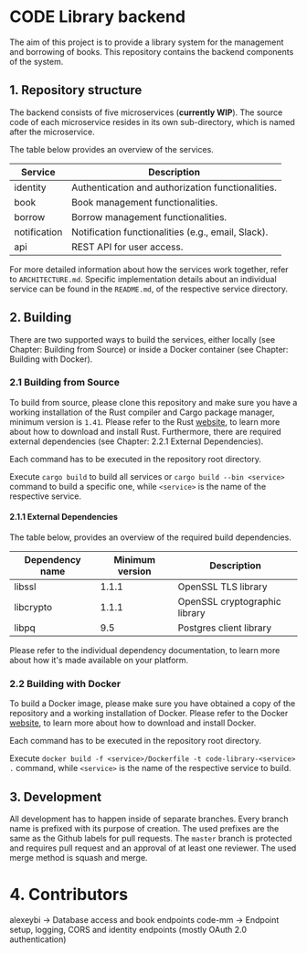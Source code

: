 # CODE Library backend

The aim of this project is to provide a library system for the management
and borrowing of books. This repository contains the backend components of the system.


## 1. Repository structure

The backend consists of five microservices (**currently WIP**). The source code of each microservice resides in its own sub-directory, which is named after the microservice.

The table below provides an overview of the services.

| Service | Description |
| --- | --- |
| identity | Authentication and authorization functionalities. |
| book | Book management functionalities. |
| borrow | Borrow management functionalities. |
| notification | Notification functionalities (e.g., email, Slack). |
| api | REST API for user access. |

For more detailed information about how the services work together, refer to `ARCHITECTURE.md`.
Specific implementation details about an individual service can be found in the `README.md`, of the respective service directory.


## 2. Building

There are two supported ways to build the services, either locally (see Chapter: Building from Source) or
inside a Docker container (see Chapter: Building with Docker).


### 2.1 Building from Source

To build from source, please clone this repository and make sure you have a working
installation of the Rust compiler and Cargo package manager, minimum version is `1.41`. Please refer to the Rust
[website](https://www.rust-lang.org/tools/install), to learn more about how to download and install Rust.
Furthermore, there are required external dependencies (see Chapter: 2.2.1 External Dependencies).

Each command has to be executed in the repository root directory.

Execute `cargo build` to build all services or `cargo build --bin <service>` command to build a specific one, while `<service>` is the name of the respective service.

#### 2.1.1 External Dependencies

The table below, provides an overview of the required build dependencies. 

| Dependency name | Minimum version | Description |
| --- | --- | --- |
| libssl | 1.1.1 | OpenSSL TLS library |
| libcrypto | 1.1.1 | OpenSSL cryptographic library |
| libpq | 9.5 | Postgres client library |

Please refer to the individual dependency documentation, to learn more about how it's made available on your platform.


### 2.2 Building with Docker

To build a Docker image, please make sure you have obtained a copy of the repository and a working
installation of Docker. Please refer to the Docker [website](https://docs.docker.com/), to learn more about how to download and install Docker.

Each command has to be executed in the repository root directory.

Execute `docker build -f <service>/Dockerfile -t code-library-<service> .` command, while `<service>` is the name of the respective service to build.


## 3. Development

All development has to happen inside of separate branches. Every branch name is prefixed with its purpose of creation.
The used prefixes are the same as the Github labels for pull requests.
The `master` branch is protected and requires pull request and an approval of at least one reviewer.
The used merge method is squash and merge.


# 4. Contributors

alexeybi -> Database access and book endpoints
code-mm -> Endpoint setup, logging, CORS and identity endpoints (mostly OAuth 2.0 authentication)

